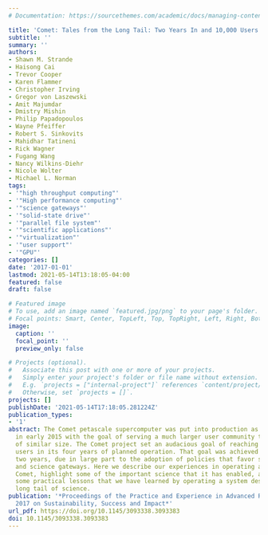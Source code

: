 ```yaml
---
# Documentation: https://sourcethemes.com/academic/docs/managing-content/

title: 'Comet: Tales from the Long Tail: Two Years In and 10,000 Users Later'
subtitle: ''
summary: ''
authors:
- Shawn M. Strande
- Haisong Cai
- Trevor Cooper
- Karen Flammer
- Christopher Irving
- Gregor von Laszewski
- Amit Majumdar
- Dmistry Mishin
- Philip Papadopoulos
- Wayne Pfeiffer
- Robert S. Sinkovits
- Mahidhar Tatineni
- Rick Wagner
- Fugang Wang
- Nancy Wilkins-Diehr
- Nicole Wolter
- Michael L. Norman
tags:
- '"high throughput computing"'
- '"High performance computing"'
- '"science gateways"'
- '"solid-state drive"'
- '"parallel file system"'
- '"scientific applications"'
- '"virtualization"'
- '"user support"'
- '"GPU"'
categories: []
date: '2017-01-01'
lastmod: 2021-05-14T13:18:05-04:00
featured: false
draft: false

# Featured image
# To use, add an image named `featured.jpg/png` to your page's folder.
# Focal points: Smart, Center, TopLeft, Top, TopRight, Left, Right, BottomLeft, Bottom, BottomRight.
image:
  caption: ''
  focal_point: ''
  preview_only: false

# Projects (optional).
#   Associate this post with one or more of your projects.
#   Simply enter your project's folder or file name without extension.
#   E.g. `projects = ["internal-project"]` references `content/project/deep-learning/index.md`.
#   Otherwise, set `projects = []`.
projects: []
publishDate: '2021-05-14T17:18:05.281224Z'
publication_types:
- '1'
abstract: The Comet petascale supercomputer was put into production as an XSEDE resource
  in early 2015 with the goal of serving a much larger user community than HPC systems
  of similar size. The Comet project set an audacious goal of reaching over 10,000
  users in its four years of planned operation. That goal was achieved in less than
  two years, due in large part to the adoption of policies that favor smaller allocations
  and science gateways. Here we describe our experiences in operating and supporting
  Comet, highlight some of the important science that it has enabled, and provide
  some practical lessons that we have learned by operating a system designed for the
  long tail of science.
publication: '*Proceedings of the Practice and Experience in Advanced Research Computing
  2017 on Sustainability, Success and Impact*'
url_pdf: https://doi.org/10.1145/3093338.3093383
doi: 10.1145/3093338.3093383
---
```

